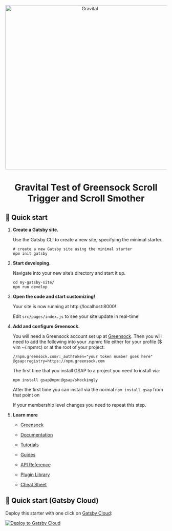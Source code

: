 <p align="center">
  <a href="https://www.gravitaldigital.com">
    <img alt="Gravital" src="./images/gravital.png" width="512" />
  </a>
</p>
<h1 align="center">
  Gravital Test of Greensock Scroll Trigger and Scroll Smother
</h1>

## 🚀 Quick start

1.  **Create a Gatsby site.**

    Use the Gatsby CLI to create a new site, specifying the minimal starter.

    ```shell
    # create a new Gatsby site using the minimal starter
    npm init gatsby
    ```

2.  **Start developing.**

    Navigate into your new site’s directory and start it up.

    ```shell
    cd my-gatsby-site/
    npm run develop
    ```

3.  **Open the code and start customizing!**

    Your site is now running at http://localhost:8000!

    Edit `src/pages/index.js` to see your site update in real-time!

4.  **Add and configure Greensock.**

    You will need a Greensock account set up at [Greensock](https://www.greensock.com). Then you will need to add the following into your .npmrc file either for your profile ($ vim ~/.npmrc) or at the root of your project:

    `//npm.greensock.com/:_authToken="your token number goes here"
    @gsap:registry=https://npm.greensock.com`

    The first time that you install GSAP to a project you need to install via:

    `npm install gsap@npm:@gsap/shockingly`

    After the first time you can install via the normal `npm install gsap` from that point on

    If your membership level changes you need to repeat this step.

4.  **Learn more**

    - [Greensock](https://www.greensock.com)

    - [Documentation](https://www.gatsbyjs.com/docs/?utm_source=starter&utm_medium=readme&utm_campaign=minimal-starter)

    - [Tutorials](https://www.gatsbyjs.com/tutorial/?utm_source=starter&utm_medium=readme&utm_campaign=minimal-starter)

    - [Guides](https://www.gatsbyjs.com/tutorial/?utm_source=starter&utm_medium=readme&utm_campaign=minimal-starter)

    - [API Reference](https://www.gatsbyjs.com/docs/api-reference/?utm_source=starter&utm_medium=readme&utm_campaign=minimal-starter)

    - [Plugin Library](https://www.gatsbyjs.com/plugins?utm_source=starter&utm_medium=readme&utm_campaign=minimal-starter)

    - [Cheat Sheet](https://www.gatsbyjs.com/docs/cheat-sheet/?utm_source=starter&utm_medium=readme&utm_campaign=minimal-starter)

## 🚀 Quick start (Gatsby Cloud)

Deploy this starter with one click on [Gatsby Cloud](https://www.gatsbyjs.com/cloud/):

[<img src="https://www.gatsbyjs.com/deploynow.svg" alt="Deploy to Gatsby Cloud">](https://www.gatsbyjs.com/dashboard/deploynow?url=https://github.com/gatsbyjs/gatsby-starter-minimal)
